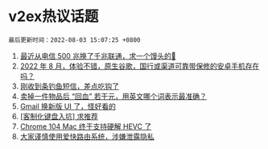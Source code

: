 # v2ex热议话题

`最后更新时间：2022-08-03 15:07:25 +0800`

1. [最近从电信 500 兆换了千兆联通，求一个馒头的💊](https://www.v2ex.com/t/870228)
1. [2022 年 8 月，体验不错，原生谷歌，国行或渠道可靠带保修的安卓手机存在吗？](https://www.v2ex.com/t/870252)
1. [刚收到条钓鱼短信，差点吃钩了](https://www.v2ex.com/t/870233)
1. [卖掉一件物品后 “回血” 若干元，用英文哪个词表示最准确？](https://www.v2ex.com/t/870345)
1. [Gmail 换新版 UI 了，怪好看的](https://www.v2ex.com/t/870248)
1. [[客制化键盘入坑] 求推荐](https://www.v2ex.com/t/870268)
1. [Chrome 104 Mac 终于支持硬解 HEVC 了](https://www.v2ex.com/t/870362)
1. [大家谨慎使用爱快路由系统，涉嫌泄露隐私](https://www.v2ex.com/t/870273)

